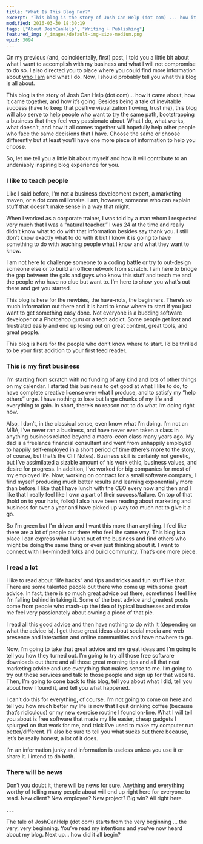 ```yaml
---
title: "What Is This Blog For?"
excerpt: "This blog is the story of Josh Can Help (dot com) ... how it came about, how it came together, and how it’s going."
modified: 2016-03-30 18:30:19
tags: ["About JoshCanHelp", "Writing + Publishing"]
featured_img: /_images/default-img-size-medium.png
wpid: 3094
---
```


On my previous (and, coincidentally, first) post, I told you a little bit about what I want to accomplish with my business and what I will not compromise to do so. I also directed you to place where you could find more information about [who I am](/about) and what I do. Now, I should probably tell you what this blog is all about.

This blog is the story of Josh Can Help (dot com)… how it came about, how it came together, and how it’s going. Besides being a tale of inevitable success (have to keep that positive visualization flowing, trust me), this blog will also serve to help people who want to try the same path, bootstrapping a business that they feel very passionate about. What I do, what works, what doesn’t, and how it all comes together will hopefully help other people who face the same decisions that I have. Choose the same or choose differently but at least you’ll have one more piece of information to help you choose.

So, let me tell you a little bit about myself and how it will contribute to an undeniably inspiring blog experience for you.

### I like to teach people

Like I said before, I’m not a business development expert, a marketing maven, or a dot com millionaire. I am, however, someone who can explain stuff that doesn’t make sense in a way that might.

When I worked as a corporate trainer, I was told by a man whom I respected very much that I was a “natural teacher.” I was 24 at the time and really didn’t know what to do with that information besides say thank you. I still don’t know exactly what to do with it but I know it is going to have something to do with teaching people what I know and what they want to know.

I am not here to challenge someone to a coding battle or try to out-design someone else or to build an office network from scratch. I am here to bridge the gap between the gals and guys who know this stuff and teach me and the people who have no clue but want to. I’m here to show you what’s out there and get you started.

This blog is here for the newbies, the have-nots, the beginners. There’s so much information out there and it is hard to know where to start if you just want to get something easy done. Not everyone is a budding software developer or a Photoshop guru or a tech addict. Some people get lost and frustrated easily and end up losing out on great content, great tools, and great people.

This blog is here for the people who don’t know where to start. I’d be thrilled to be your first addition to your first feed reader.

### This is my first business

I’m starting from scratch with no funding of any kind and lots of other things on my calendar. I started this business to get good at what I like to do, to have complete creative license over what I produce, and to satisfy my “help others” urge. I have nothing to lose but large chunks of my life and everything to gain. In short, there’s no reason not to do what I’m doing right now.

Also, I don’t, in the classical sense, even know what I’m doing. I’m not an MBA, I’ve never ran a business, and have never even taken a class in anything business related beyond a macro-econ class many years ago. My dad is a freelance financial consultant and went from unhappily employed to happily self-employed in a short period of time (there’s more to the story, of course, but that’s the Clif Notes). Business skill is certainly not genetic, but I’ve assimilated a sizable amount of his work ethic, business values, and desire for progress. In addition, I’ve worked for big companies for most of my employed life. Now, working on contract for a small software company, I find myself producing much better results and learning exponentially more than before. I like that I have lunch with the CEO every now and then and I like that I really feel like I own a part of their success/failure. On top of that (hold on to your hats, folks) I also have been reading about marketing and business for over a year and have picked up way too much not to give it a go.

So I’m green but I’m driven and I want this more than anything. I feel like there are a lot of people out there who feel the same way. This blog is a place I can express what I want out of the business and find others who might be doing the same thing or even just thinking about it. I want to connect with like-minded folks and build community. That’s one more piece.

### I read a lot

I like to read about “life hacks” and tips and tricks and fun stuff like that. There are some talented people out there who come up with some great advice. In fact, there is so much great advice out there, sometimes I feel like I’m falling behind in taking it. Some of the best advice and greatest posts come from people who mash-up the idea of typical businesses and make me feel very passionately about owning a piece of that pie.

I read all this good advice and then have nothing to do with it (depending on what the advice is). I get these great ideas about social media and web presence and interaction and online communities and have nowhere to go.

Now, I’m going to take that great advice and my great ideas and I’m going to tell you how they turned out. I’m going to try all those free software downloads out there and all those great morning tips and all that neat marketing advice and use everything that makes sense to me. I’m going to try out those services and talk to those people and sign up for that website. Then, I’m going to cone back to this blog, tell you about what I did, tell you about how I found it, and tell you what happened.

I can’t do this for everything, of course. I’m not going to come on here and tell you how much better my life is now that I quit drinking coffee (because that’s ridiculous) or my new exercise routine I found on-line. What I will tell you about is free software that made my life easier, cheap gadgets I splurged on that work for me, and trick I’ve used to make my computer run better/different. I’ll also be sure to tell you what sucks out there because, let’s be really honest, a lot of it does.

I’m an information junky and information is useless unless you use it or share it. I intend to do both.

### There will be news

Don’t you doubt it, there will be news for sure. Anything and everything worthy of telling many people about will end up right here for everyone to read. New client? New employee? New project? Big win? All right here.

**. . .**

The tale of JoshCanHelp (dot com) starts from the very beginning ... the very, very beginning. You’ve read my intentions and you’ve now heard about my blog. Next up… how did it all begin?
